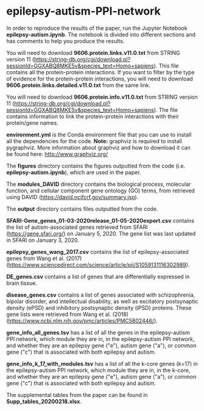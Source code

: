 # epilepsy-autism-PPI-network

In order to reproduce the results of the paper, run the Jupyter Notebook **epilepsy-autism.ipynb**.  The notebook is divided into different sections and has comments to help you produce the results.  

You will need to download **9606.protein.links.v11.0.txt** from STRING version 11 (https://string-db.org/cgi/download.pl?sessionId=GGXABQ8MKE5v&species_text=Homo+sapiens). This file contains all the protein-protein interactions. If you want to filter by the type of evidence for the protein-protein interactions, you will need to download **9606.protein.links.detailed.v11.0.txt** from the same link.  

You will need to download **9606.protein.info.v11.0.txt** from STRING version 11 (https://string-db.org/cgi/download.pl?sessionId=GGXABQ8MKE5v&species_text=Homo+sapiens). The file contains information to link the protein-protein interactions with their protein/gene names.

**environment.yml** is the Conda environment file that you can use to install all the dependencies for the code. **Note:** graphviz is required to install pygraphviz. More information about graphviz and how to download it can be found here: http://www.graphviz.org/  

The **figures** directory contains the figures outputted from the code (i.e. **epilepsy-autism.ipynb**), which are used in the paper.  

The **modules_DAVID** directory contains the biological process, molecular function, and cellular component gene ontology (GO) terms, from retrieved using DAVID (https://david.ncifcrf.gov/summary.jsp).  

The **output** directory contains files outputted from the code.  

**SFARI-Gene_genes_01-03-2020release_01-05-2020export.csv** contains the list of autism-associated genes retrieved from SFARI (https://gene.sfari.org/) on January 5, 2020. The gene list was last updated in SFARI on January 3, 2020.

**epilepsy_genes_wang_2017.csv** contains the list of epilepsy-associated genes from Wang et al. (2017) (https://www.sciencedirect.com/science/article/pii/S1059131116302989). 

**DE_genes.csv** contains a list of genes that are differentially expressed in brain tissue.  

**disease_genes.csv** contains a list of genes associated with schizophrenia, bipolar disorder, and intellectual disability, as well as excitatory postsynaptic density (ePSD) and inhibitory postsynaptic density (iPSD) proteins. These gene lists were retrieved from Wang et al. (2018) (https://www.ncbi.nlm.nih.gov/pmc/articles/PMC5802446/).

**gene_info_all_genes.tsv** has a list of all the genes in the epilepsy-autism PPI network, which module they are in, in the epilepsy-autism PPI network, and whether they are an epilepsy gene ("e"), autism gene ("a"), or common gene ("c") that is associated with both epilepsy and autism.

**gene_info_k_17_with_modules.tsv** has a list of all the k-core genes (k=17) in the epilepsy-autism PPI network, which module they are in, in the k-core, and whether they are an epilepsy gene ("e"), autism gene ("a"), or common gene ("c") that is associated with both epilepsy and autism.

The supplemental tables from the paper can be found in **Supp_tables_20200218.xlsx**.
